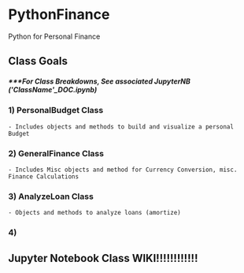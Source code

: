 # PythonFinance
 Python for Personal Finance


## Class Goals

##### ***For Class Breakdowns, See associated JupyterNB ('ClassName'_DOC.ipynb)

### 1) PersonalBudget Class
    - Includes objects and methods to build and visualize a personal Budget


### 2) GeneralFinance Class
    - Includes Misc objects and method for Currency Conversion, misc. Finance Calculations


### 3) AnalyzeLoan Class
    - Objects and methods to analyze loans (amortize)

### 4) 

## Jupyter Notebook Class WIKI!!!!!!!!!!!!
